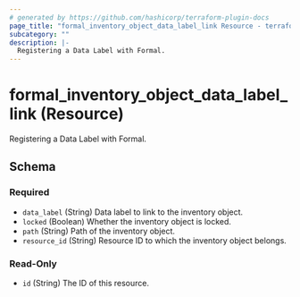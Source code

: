 ```yaml
---
# generated by https://github.com/hashicorp/terraform-plugin-docs
page_title: "formal_inventory_object_data_label_link Resource - terraform-provider-formal"
subcategory: ""
description: |-
  Registering a Data Label with Formal.
---
```


# formal_inventory_object_data_label_link (Resource)

Registering a Data Label with Formal.



<!-- schema generated by tfplugindocs -->
## Schema

### Required

- `data_label` (String) Data label to link to the inventory object.
- `locked` (Boolean) Whether the inventory object is locked.
- `path` (String) Path of the inventory object.
- `resource_id` (String) Resource ID to which the inventory object belongs.

### Read-Only

- `id` (String) The ID of this resource.
